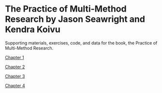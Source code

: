 # The Practice of Multi-Method Research by Jason Seawright and Kendra Koivu
Supporting materials, exercises, code, and data for the book, the Practice of Multi-Method Research.

[Chapter 1](https://jnseawright.github.io/practice-of-multimethod/Chapter-1.html)

[Chapter 2](https://jnseawright.github.io/practice-of-multimethod/Chapter2.html)

[Chapter 3](https://jnseawright.github.io/practice-of-multimethod/Chapter-3.html)

[Chapter 4](https://jnseawright.github.io/practice-of-multimethod/Chapter-4.html)
